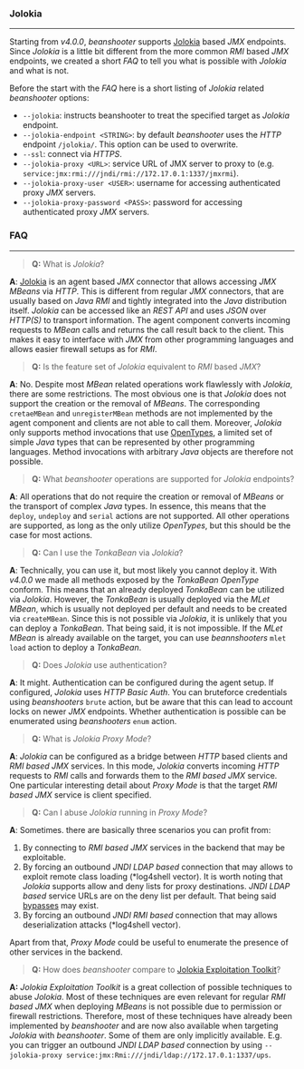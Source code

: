 ### Jolokia

----

Starting from *v4.0.0*, *beanshooter* supports [Jolokia](https://github.com/rhuss/jolokia) based *JMX* endpoints.
Since *Jolokia* is a little bit different from the more common *RMI* based *JMX* endpoints, we created a short
*FAQ* to tell you what is possible with *Jolokia* and what is not.

Before the start with the *FAQ* here is a short listing of *Jolokia* related *beanshooter* options:

* `--jolokia`: instructs beanshooter to treat the specified target as *Jolokia* endpoint.
* `--jolokia-endpoint <STRING>`: by default *beanshooter* uses the *HTTP* endpoint `/jolokia/`. This option can be used to overwrite.
* `--ssl`: connect via *HTTPS*.
* `--jolokia-proxy <URL>`: service URL of JMX server to proxy to (e.g. `service:jmx:rmi:///jndi/rmi://172.17.0.1:1337/jmxrmi`).
* `--jolokia-proxy-user <USER>`: username for accessing authenticated proxy *JMX* servers.
* `--jolokia-proxy-password <PASS>`: password for accessing authenticated proxy *JMX* servers.


### FAQ

----

> **Q:** What is *Jolokia*?

**A**: [Jolokia](https://github.com/rhuss/jolokia) is an agent based *JMX* connector that allows accessing *JMX MBeans*
via *HTTP*. This is different from regular *JMX* connectors, that are usually based on *Java RMI* and tightly
integrated into the *Java* distribution itself. *Jolokia* can be accessed like an *REST API* and uses *JSON* over
*HTTP(S)* to transport information. The agent component converts incoming requests to *MBean* calls and returns
the call result back to the client. This makes it easy to interface with *JMX* from other programming languages
and allows easier firewall setups as for *RMI*.

> **Q:** Is the feature set of *Jolokia* equivalent to *RMI* based *JMX*?

**A**: No. Despite most *MBean* related operations work flawlessly with *Jolokia*, there are some restrictions.
The most obvious one is that *Jolokia* does not support the creation or the removal of *MBeans*. The corresponding
`cretaeMBean` and `unregisterMBean` methods are not implemented by the agent component and clients are not able
to call them. Moreover, *Jolokia* only supports method invocations that use [OpenTypes](https://docs.oracle.com/javase/7/docs/api/javax/management/openmbean/OpenType.html),
a limited set of simple *Java* types that can be represented by other programming languages. Method invocations with
arbitrary *Java* objects are therefore not possible.

> **Q:** What *beanshooter* operations are supported for *Jolokia* endpoints?

**A**: All operations that do not require the creation or removal of *MBeans* or the transport of complex *Java* types.
In essence, this means that the `deploy`, `undeploy` and `serial` actions are not supported. All other operations are
supported, as long as the only utilize *OpenTypes*, but this should be the case for most actions.

> **Q:** Can I use the *TonkaBean* via *Jolokia*?

**A**: Technically, you can use it, but most likely you cannot deploy it. With *v4.0.0* we made all methods exposed
by the *TonkaBean* *OpenType* conform. This means that an already deployed *TonkaBean* can be utilized via *Jolokia*.
However, the *TonkaBean* is usually deployed via the *MLet MBean*, which is usually not deployed per default and needs
to be created via `createMBean`. Since this is not possible via *Jolokia*, it is unlikely that you can deploy a *TonkaBean*.
That being said, it is not impossible. If the *MLet MBean* is already available on the target, you can use *beannshooters*
`mlet load` action to deploy a *TonkaBean*.

> **Q:** Does *Jolokia* use authentication?

**A**: It might. Authentication can be configured during the agent setup. If configured, *Jolokia* uses *HTTP Basic Auth*.
You can bruteforce credentials using *beanshooters* `brute` action, but be aware that this can lead to account locks on
newer *JMX* endpoints. Whether authentication is possible can be enumerated using *beanshooters* `enum` action.

> **Q:** What is *Jolokia Proxy Mode*?

**A**: *Jolokia* can be configured as a bridge between *HTTP* based clients and *RMI based JMX* services. In this mode,
*Jolokia* converts incoming *HTTP* requests to *RMI* calls and forwards them to the *RMI based JMX* service. One particular
interesting detail about *Proxy Mode* is that the target *RMI based JMX* service is client specified.

> **Q:** Can I abuse *Jolokia* running in *Proxy Mode*?

**A**: Sometimes. there are basically three scenarios you can profit from:

1. By connecting to *RMI based JMX* services in the backend that may be exploitable.
2. By forcing an outbound *JNDI LDAP based* connection that may allows to exploit remote class loading (*log4shell vector).
   It is worth noting that *Jolokia* supports allow and deny lists for proxy destinations. *JNDI LDAP based* service URLs
   are on the deny list per default. That being said [bypasses](https://github.com/rhuss/jolokia/pull/543) may exist.
3. By forcing an outbound *JNDI RMI based* connection that may allows deserialization attacks (*log4shell vector).

Apart from that, *Proxy Mode* could be useful to enumerate the presence of other services in the backend.

> **Q:** How does *beanshooter* compare to [Jolokia Exploitation Toolkit](https://github.com/laluka/jolokia-exploitation-toolkit)?

**A:** *Jolokia Exploitation Toolkit* is a great collection of possible techniques to abuse *Jolokia*. Most of these techniques
are even relevant for regular *RMI based JMX* when deploying *MBeans* is not possible due to permission or firewall restrictions.
Therefore, most of these techniques have already been implemented by *beanshooter* and are now also available when targeting
*Jolokia* with *beanshooter*. Some of them are only implicitly available. E.g. you can trigger an outbound *JNDI LDAP based* connection
by using `--jolokia-proxy service:jmx:Rmi:///jndi/ldap://172.17.0.1:1337/ups`.
